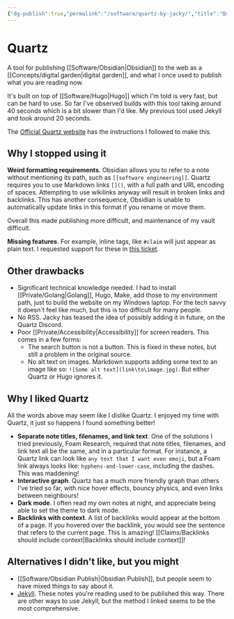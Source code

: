 ```yaml
---
{"dg-publish":true,"permalink":"/software/quartz-by-jacky/","title":"Quartz"}
---
```



# Quartz

A tool for publishing [[Software/Obsidian\|Obsidian]] to the web as a [[Concepts/digital garden\|digital garden]], and what I once used to publish what you are reading now.

It's built on top of [[Software/Hugo\|Hugo]] which I'm told is very fast, but can be hard to use. So far I've observed builds with this tool taking around 40 seconds which is a bit slower than I'd like. My previous tool used Jekyll and took around 20 seconds.

The [Official Quartz website](http://quartz.jzhao.xyz/) has the instructions I followed to make this.

## Why I stopped using it

**Weird formatting requirements**. Obsidian allows you to refer to a note without mentioning its path, such as `[[software engineering]]`. Quartz requires you to use Markdown links `[]()`, with a full path and URL encoding of spaces. Attempting to use wikilinks anyway will result in broken links and backlinks. This has another consequence, Obsidian is unable to automatically update links in this format if you rename or move them.

Overall this made publishing more difficult, and maintenance of my vault difficult.

**Missing features**. For example, inline tags, like `#claim`  will just appear as plain text. I requested support for these in [this ticket](https://github.com/jackyzha0/quartz/issues/161).

## Other drawbacks

- Significant technical knowledge needed. I had to install [[Private/Golang\|Golang]], Hugo, Make, add those to my environment path, just to build the website on my Windows laptop. For the tech savvy it doesn't feel like much, but this is too difficult for many people. 
- No RSS. Jacky has teased the idea of possibly adding it in future, on the Quartz Discord.
- Poor [[Private/Accessibility\|Accessibility]] for screen readers. This comes in a few forms:
	- The search button is not a button. This is fixed in these notes, but still a problem in the original source.
	- No alt text on images. Markdown supports adding some text to an image like so: `![Some alt text](link\to\image.jpg)`. But either Quartz or Hugo ignores it.

## Why I liked Quartz

All the words above may seem like I dislike Quartz. I enjoyed my time with Quartz, it just so happens I found something better!

- **Separate note titles, filenames, and link text**. One of the solutions I tried previously, Foam Research, required that note titles, filenames, and link text all be the same, and in a particular format. For instance, a Quartz link can look like `any text that I want even emoji`, but a Foam link always looks like:  `hyphens-and-lower-case`, including the dashes. This was maddening!
- **Interactive graph**. Quartz has a much more friendly graph than others I've tried so far, with nice hover effects, bouncy physics, and even links between neighbours!
- **Dark mode**. I often read my own notes at night, and appreciate being able to set the theme to dark mode.
- **Backlinks with context**. A list of backlinks would appear at the bottom of a page. If you hovered over the backlink, you would see the sentence that refers to the current page. This is amazing! [[Claims/Backlinks should include context\|Backlinks should include context]]!

## Alternatives I didn't like, but you might

- [[Software/Obsidian Publish\|Obsidian Publish]], but people seem to have mixed things to say about it.
- [Jekyll](https://maximevaillancourt.com/blog/setting-up-your-own-digital-garden-with-jekyll). These notes you're reading used to be published this way. There are other ways to use Jekyll, but the method I linked seems to be the most comprehensive.
